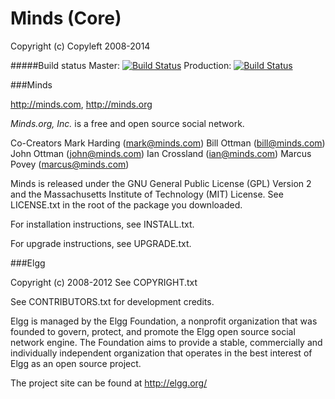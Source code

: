 Minds (Core)
==========

Copyright (c) Copyleft 2008-2014

#####Build status
Master: [![Build Status](https://magnum.travis-ci.com/Minds/Minds-Elgg.png?token=vHzWaxguqXbJqkudCFTn&branch=master)](https://magnum.travis-ci.com/Minds/Minds-Elgg)
Production: [![Build Status](https://magnum.travis-ci.com/Minds/Minds-Elgg.png?token=vHzWaxguqXbJqkudCFTn&branch=production)](https://magnum.travis-ci.com/Minds/Minds-Elgg)


###Minds

http://minds.com, http://minds.org

*Minds.org, Inc.* is a free and open source social network.

Co-Creators 
Mark Harding (mark@minds.com)
Bill Ottman (bill@minds.com)
John Ottman (john@minds.com)
Ian Crossland (ian@minds.com)
Marcus Povey (marcus@minds.com)




Minds is released under the GNU General Public License (GPL) Version 2 and the
Massachusetts Institute of Technology (MIT) License. See LICENSE.txt 
in the root of the package you downloaded.

For installation instructions, see INSTALL.txt.

For upgrade instructions, see UPGRADE.txt.



###Elgg

Copyright (c) 2008-2012 See COPYRIGHT.txt

See CONTRIBUTORS.txt for development credits.

Elgg is managed by the Elgg Foundation, a nonprofit organization that was
founded to govern, protect, and promote the Elgg open source social network
engine.  The Foundation aims to provide a stable, commercially and
individually independent organization that operates in the best interest of Elgg
as an open source project.

The project site can be found at http://elgg.org/

